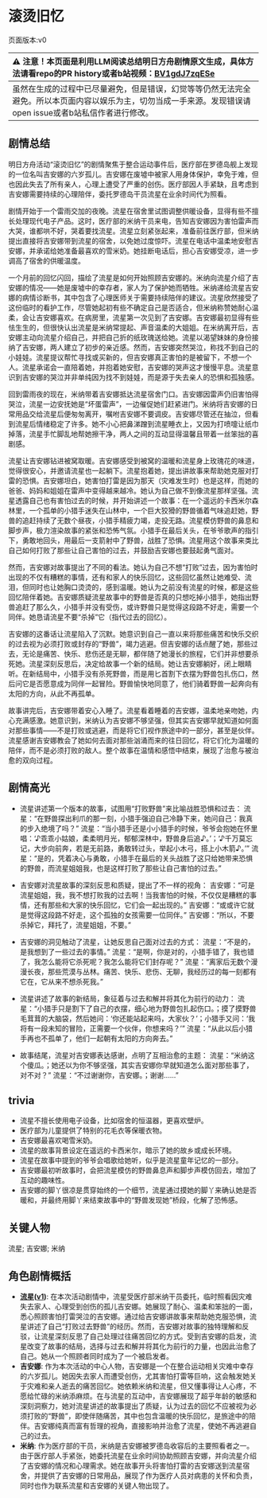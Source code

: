 # 滚烫旧忆
页面版本:v0
 

| :warning: 注意！本页面是利用LLM阅读总结明日方舟剧情原文生成，具体方法请看repo的PR history或者b站视频：[BV1gdJ7zqESe](https://www.bilibili.com/video/BV1gdJ7zqESe/)         |
|:----------------------------|
| 虽然在生成的过程中已尽量避免，但是错误，幻觉等等仍然无法完全避免。所以本页面内容以娱乐为主，切勿当成一手来源。发现错误请open issue或者b站私信作者进行修改。|



## 剧情总结
明日方舟活动“滚烫旧忆”的剧情聚焦于整合运动事件后，医疗部在罗德岛舰上发现的一位名叫吉安娜的六岁孤儿。吉安娜在废墟中被家人用身体保护，幸免于难，但也因此失去了所有亲人，心理上遭受了严重的创伤。医疗部因人手紧缺，且考虑到吉安娜需要持续的心理陪伴，委托罗德岛干员流星在业余时间代为照看。

剧情开始于一个雷雨交加的夜晚。流星在宿舍里试图调整供暖设备，显得有些不擅长处理现代电子产品。这时，医疗部的米纳干员来电，告知吉安娜因为害怕雷声而大哭，谁都哄不好，哭着要找流星。流星立刻紧张起来，准备前往医疗部，但米纳提出直接将吉安娜带到流星的宿舍，以免她过度惊吓。流星在电话中温柔地安慰吉安娜，并承诺给她准备最喜欢的雪米奶。她挂断电话后，担心吉安娜受凉，进一步调高了宿舍的供暖温度。

一个月前的回忆闪回，描绘了流星是如何开始照顾吉安娜的。米纳向流星介绍了吉安娜的情况——她是废墟中的幸存者，家人为了保护她而牺牲。米纳递给流星吉安娜的病情诊断书，其中包含了心理医师关于需要持续陪伴的建议。流星欣然接受了这份临时的看护工作，尽管她起初有些不确定自己是否适合，但米纳称赞她耐心温柔，会让吉安娜喜欢。在病房里，流星第一次见到了吉安娜。吉安娜最初显得有些怯生生的，但很快认出流星是米纳常提起、声音温柔的大姐姐。在米纳离开后，吉安娜主动向流星介绍自己，并把自己折的纸玫瑰送给她。流星以渴望妹妹的身份接纳了吉安娜，两人建立了初步的亲近感。然而，吉安娜突然哭泣，称找不到自己的小娃娃。流星提议帮忙寻找或买新的，但吉安娜真正害怕的是被留下，不想一个人。流星承诺会一直陪着她，并抱着她安慰，吉安娜的哭声这才慢慢平息。流星意识到吉安娜的哭泣并非单纯因为找不到娃娃，而是源于失去亲人的恐惧和孤独感。

回到雷雨夜的现在，米纳带着吉安娜抵达流星宿舍门口。吉安娜因雷声仍旧害怕得哭泣，流星一边安抚她是“坏蛋雷声”，一边催促她们赶紧进门。米纳将吉安娜的日常用品交给流星后便匆匆离开，嘱咐吉安娜不要调皮。吉安娜尽管还在抽泣，但看到流星后情绪稳定了许多。她不小心把鼻涕蹭到流星睡衣上，又因为打喷嚏让纸巾掉落，流星手忙脚乱地帮她擦干净，两人之间的互动显得温馨且带着一丝笨拙的喜剧感。

流星让吉安娜钻进被窝取暖。吉安娜感受到被窝的温暖和流星身上玫瑰花的味道，觉得很安心，并邀请流星也一起躺下。流星抱着她，提出讲故事来帮助她克服对打雷的恐惧。吉安娜坦白，她害怕打雷是因为那天（灾难发生时）也是这样，而她的爸爸、妈妈和姐姐在雷声中变得越来越冷。她认为自己做不到像流星那样坚强。流星透露自己也有害怕过去的时候，并开始讲述一个故事：在一个遥远的卡西米尔森林里，一个孤单的小猎手迷失在山林中，一个巨大狡猾的野兽循着气味追赶她，野兽的追赶持续了无数个昼夜，小猎手精疲力竭，走投无路。流星模仿野兽的鼻息和脚步声，极力渲染故事的紧张和恐怖气氛。小猎手在最后关头，在爷爷歌声的指引下，勇敢地回头，用最后一支箭射中了野兽，战胜了恐惧。流星用这个故事来类比自己如何打败了那些让自己害怕的过去，并鼓励吉安娜也要鼓起勇气面对。

然而，吉安娜对故事提出了不同的看法。她认为自己不想“打败”过去，因为害怕时出现的不仅有糟糕的事情，还有和家人的快乐回忆，这些回忆虽然让她难受、流泪，但同时也让她胸口烫烫的，感到温暖。她认为之前没有流星的时候，都是这些回忆陪伴着她。吉安娜质疑流星故事中的野兽是否真的只想吃掉小猎手，她指出野兽追赶了那么久，小猎手并没有受伤，或许野兽只是觉得这段路不好走，需要一个同伴。她恳请流星不要“杀掉”它（指代过去的回忆）。

吉安娜的这番话让流星陷入了沉默。她意识到自己一直以来将那些痛苦和快乐交织的过去视为必须打败或封存的“野兽”，竭力逃避。但吉安娜的话点醒了她，那些过去，无论是痛苦、快乐、悲伤还是无聊，都伴随了她漫长的旅程，它们并非想要杀死她。流星深刻反思后，决定给故事一个新的结局。她让吉安娜躺好，闭上眼睛听。在新结局中，小猎手没有杀死野兽，而是用匕首割下衣摆为野兽包扎伤口，然后问它是否愿意成为同伴一起冒险。野兽愉快地同意了，他们骑着野兽一起奔向有太阳的方向，从此不再孤单。

故事讲完后，吉安娜带着安心入睡了。流星看着睡着的吉安娜，温柔地亲吻她，内心充满感激。她意识到，米纳认为吉安娜不够坚强，但其实吉安娜早就知道如何面对那些事情——不是打败或逃避，而是将它们视作旅途中的一部分，甚至是伙伴。流星感谢吉安娜教会了她如何去面对那些汹涌而来的往日回忆，将它们化为温暖的陪伴，而不是必须打败的敌人。整个故事在温情和感悟中结束，展现了治愈与被治愈的双向过程。
## 剧情高光
*   流星讲述第一个版本的故事，试图用“打败野兽”来比喻战胜恐惧和过去：
    流星：“在野兽探出利爪的那一刻，小猎手强迫自己冷静下来，她问自己：我真的步入绝境了吗？”
    流星：“当小猎手还是小小猎手的时候，爷爷会抱她在怀里唱：‘♪乖乖小姑娘，柔柔明月光，郁郁深林中，野兽身后追♪。’；‘♪千万莫忘记，大步向前奔，若是无前路，勇敢转过头，举起小木弓，搭上小木箭♪。’”
    流星：“是的，凭着决心与勇敢，小猎手在最后的关头战胜了这只给她带来恐惧的野兽，而流星姐姐我，也是这样打败了那些让自己害怕的过去。”

*   吉安娜对流星故事的深刻反思和质疑，提出了不一样的视角：
    吉安娜：“可是流星姐姐，我，我不想打败我的过去啊！当我害怕的时候，不仅仅是糟糕的事情，还有那些和大家的快乐回忆，它们会一起出现的。”
    吉安娜：“或或许它就是觉得这段路不好走，这个孤独的女孩需要一位同伴。”
    吉安娜：“所以，不要杀掉它，拜托了，流星姐姐，不要。”

*   吉安娜的洞见触动了流星，让她反思自己面对过去的方式：
    流星：“不是的，是我想到了一些过去的事情。”
    流星：“是啊，你是对的，小猎手错了，我也错了，我怎么能将它杀死呢？我怎么能将它们封存呢？”
    流星：“离家后无数个漫漫长夜，那些荒漠与丛林。痛苦、快乐、悲伤、无聊，我经历过的每一刻都有它在，它从来不想杀死我。”

*   流星讲述了故事的新结局，象征着与过去和解并将其化为前行的动力：
    流星：“小猎手只是割下了自己的衣摆，细心地为野兽包扎起伤口。；摸了摸野兽毛茸茸的大脑袋，然后她问：‘你还能站起来吗，大家伙？’；小猎手又问：‘我将有一段未知的冒险，正需要一个伙伴，你想来吗？’”
    流星：“从此以后小猎手再也不孤单了，他们一起朝有太阳的方向奔去。”

*   故事结尾，流星对吉安娜表达感谢，点明了互相治愈的主题：
    流星：“米纳这个傻瓜。；她还以为你不够坚强，其实吉安娜你早就知道怎么面对那些事了，对不对？”
    流星：“不过谢谢你，吉安娜。；谢谢......”
## trivia
*   流星不擅长使用电子设备，比如宿舍的恒温器，更喜欢壁炉。
*   医疗部为儿童提供了特别的花毛衣等保暖衣物。
*   吉安娜最喜欢喝雪米奶。
*   流星的故事背景设定在遥远的卡西米尔，暗示了她的故乡或成长环境。
*   流星在故事中提到的爷爷会唱歌给她听，似乎是流星童年记忆的一部分。
*   吉安娜最初听故事时，会把流星模仿的野兽鼻息声和脚步声模仿回去，增加了互动的趣味性。
*   吉安娜的脚丫很凉是贯穿始终的一个细节，流星通过摸她的脚丫来确认她是否暖和，并最终用脚丫来结束故事中的“野兽发现她”桥段，化解了恐怖感。
## 关键人物
流星; 吉安娜; 米纳
## 角色剧情概括
-   **[流星](../char_v3/char_126_shotst.md)([v1](../chars/char_126_shotst.md))**: 在本次活动剧情中，流星受医疗部米纳干员委托，临时照看因灾难失去家人、心理受到创伤的孤儿吉安娜。她展现了耐心、温柔和笨拙的一面，悉心照顾害怕打雷哭泣的吉安娜。通过给吉安娜讲故事来帮助她克服恐惧，流星讲述了自己“打败过去野兽”的经历。然而，吉安娜对故事的独特理解和反驳，让流星深刻反思了自己处理过往痛苦回忆的方式。受到吉安娜的启发，流星改变了故事的结局，选择与过去和解并将其化为前行的力量，也因此治愈了自己。她从一个照顾者同时成为了一个被启发者。
-   **吉安娜**: 作为本次活动的中心人物，吉安娜是一个在整合运动相关灾难中幸存的六岁孤儿。她因失去家人而遭受创伤，尤其害怕打雷等巨响，这会触发她关于灾难和亲人逝去的痛苦回忆。她依赖米纳和流星，但又懂事得让人心疼，不愿给忙碌的米纳添麻烦。在与流星的互动中，吉安娜展现了超乎年龄的敏感和深刻洞察力，她对流星讲述的故事提出了质疑，认为过去的回忆不应被视为必须打败的“野兽”，即使伴随痛苦，其中也包含温暖的快乐回忆，是旅途中的陪伴。吉安娜纯真而富有哲理的视角，直接影响并治愈了流星，使她不再逃避自己的过去。
-   **米纳**: 作为医疗部的干员，米纳是吉安娜被罗德岛收容后的主要照看者之一。由于医疗部人手紧张，她委托流星在业余时间协助照顾吉安娜，并向流星介绍了吉安娜的情况和心理需求。她在故事开头将害怕打雷的吉安娜送到流星宿舍，并提供了吉安娜的日常用品，展现了作为医疗人员对病患的关怀和负责，同时也作为联系流星和吉安娜的关键人物出现了。